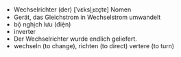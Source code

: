 
- Wechselrichter (der)	[ˈvɛksl̩ˌʁɪçtɐ]	Nomen	
- Gerät, das Gleichstrom in Wechselstrom umwandelt	
- bộ nghịch lưu (điện)	
- inverter	
- Der Wechselrichter wurde endlich geliefert.	
- wechseln (to change), richten (to direct)	vertere (to turn)